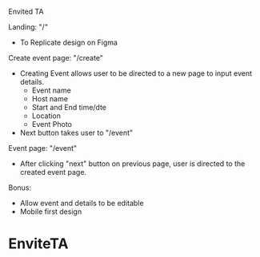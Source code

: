 Envited TA

Landing: "/"

- To Replicate design on Figma

Create event page: "/create"

- Creating Event allows user to be directed to a new page to input event details.
  - Event name
  - Host name
  - Start and End time/dte
  - Location
  - Event Photo
- Next button takes user to "/event"

Event page: "/event"

- After clicking "next" button on previous page, user is directed to the created event page.

Bonus:

- Allow event and details to be editable
- Mobile first design
# EnviteTA
